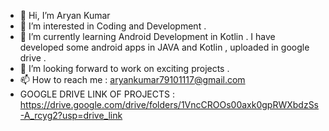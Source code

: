 - 👋 Hi, I’m Aryan Kumar
- 👀 I’m interested in Coding and Development . 
- 🌱 I’m currently learning Android Development in Kotlin . I have developed some android apps in JAVA and Kotlin , uploaded in google drive .
- 💞️ I’m looking forward to work on exciting projects .
- 📫 How to reach me : aryankumar79101117@gmail.com
- GOOGLE DRIVE LINK OF PROJECTS : https://drive.google.com/drive/folders/1VncCROOs00axk0gpRWXbdzSs-A_rcyg2?usp=drive_link


